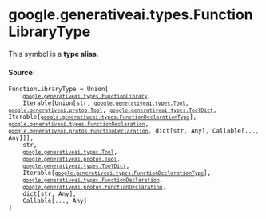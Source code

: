 
# google.generativeai.types.FunctionLibraryType

<!-- Insert buttons and diff -->
This symbol is a **type alias**.



#### Source:

<pre class="devsite-click-to-copy prettyprint lang-py tfo-signature-link">
<code>FunctionLibraryType = Union[
    <a href="../../../google/generativeai/types/FunctionLibrary.md"><code>google.generativeai.types.FunctionLibrary</code></a>,
    Iterable[Union[str, <a href="../../../google/generativeai/types/Tool.md"><code>google.generativeai.types.Tool</code></a>, <a href="../../../google/generativeai/protos/Tool.md"><code>google.generativeai.protos.Tool</code></a>, <a href="../../../google/generativeai/types/ToolDict.md"><code>google.generativeai.types.ToolDict</code></a>, Iterable[<a href="../../../google/generativeai/types/FunctionDeclarationType.md"><code>google.generativeai.types.FunctionDeclarationType</code></a>], <a href="../../../google/generativeai/types/FunctionDeclaration.md"><code>google.generativeai.types.FunctionDeclaration</code></a>, <a href="../../../google/generativeai/protos/FunctionDeclaration.md"><code>google.generativeai.protos.FunctionDeclaration</code></a>, dict[str, Any], Callable[..., Any]]],
    str,
    <a href="../../../google/generativeai/types/Tool.md"><code>google.generativeai.types.Tool</code></a>,
    <a href="../../../google/generativeai/protos/Tool.md"><code>google.generativeai.protos.Tool</code></a>,
    <a href="../../../google/generativeai/types/ToolDict.md"><code>google.generativeai.types.ToolDict</code></a>,
    Iterable[<a href="../../../google/generativeai/types/FunctionDeclarationType.md"><code>google.generativeai.types.FunctionDeclarationType</code></a>],
    <a href="../../../google/generativeai/types/FunctionDeclaration.md"><code>google.generativeai.types.FunctionDeclaration</code></a>,
    <a href="../../../google/generativeai/protos/FunctionDeclaration.md"><code>google.generativeai.protos.FunctionDeclaration</code></a>,
    dict[str, Any],
    Callable[..., Any]
]
</code></pre>



<!-- Placeholder for "Used in" -->
